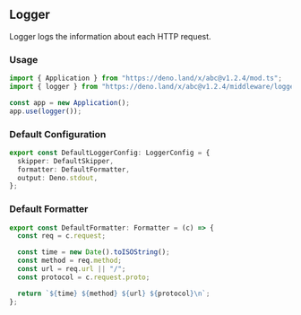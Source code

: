 ## Logger

Logger logs the information about each HTTP request.

### Usage

```ts
import { Application } from "https://deno.land/x/abc@v1.2.4/mod.ts";
import { logger } from "https://deno.land/x/abc@v1.2.4/middleware/logger.ts";

const app = new Application();
app.use(logger());
```

### Default Configuration

```ts
export const DefaultLoggerConfig: LoggerConfig = {
  skipper: DefaultSkipper,
  formatter: DefaultFormatter,
  output: Deno.stdout,
};
```

### Default Formatter

```ts
export const DefaultFormatter: Formatter = (c) => {
  const req = c.request;

  const time = new Date().toISOString();
  const method = req.method;
  const url = req.url || "/";
  const protocol = c.request.proto;

  return `${time} ${method} ${url} ${protocol}\n`;
};
```
